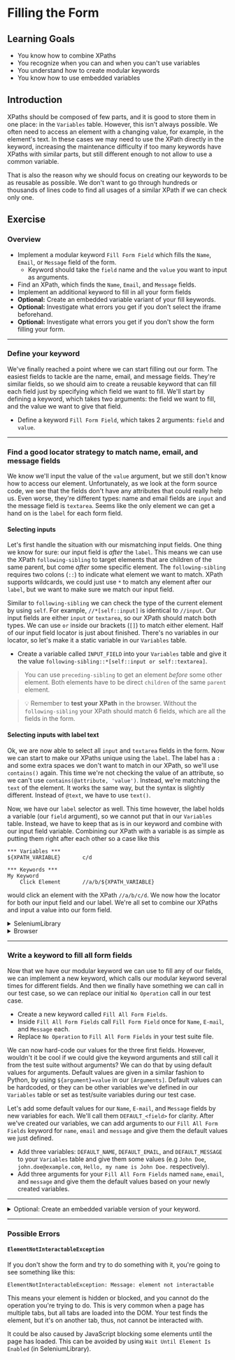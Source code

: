# Filling the Form

## Learning Goals

- You know how to combine XPaths
- You recognize when you can and when you can't use variables
- You understand how to create modular keywords
- You know how to use embedded variables

## Introduction

XPaths should be composed of few parts, and it is good to store them in one place:
in the `Variables` table. However, this isn't always possible. We often need to
access an element with a changing value, for example, in the element's text. In
these cases we may need to use the XPath directly in the keyword, increasing the
maintenance difficulty if too many keywords have XPaths with similar parts, but
still different enough to not allow to use a common variable.

That is also the reason why we should focus on creating our keywords to be as reusable
as possible. We don't want to go through hundreds or thousands of lines code to find all
usages of a similar XPath if we can check only one.

## Exercise

### Overview

- Implement a modular keyword `Fill Form Field` which fills the
`Name`, `Email`, or `Message` field of the form.
  - Keyword should take the `field` name and the `value` you want to input as arguments.
- Find an XPath, which finds the `Name`, `Email`, and `Message` fields.
- Implement an additional keyword to fill in all your form fields
- **Optional:** Create an embedded variable variant of your fill keywords.
- **Optional:** Investigate what errors you get if you don't select the iframe beforehand.
- **Optional:** Investigate what errors you get if you don't show the form filling your form.

---

### Define your keyword

We've finally reached a point where we can start filling out our form. The easiest
fields to tackle are the name, email, and message fields. They're similar fields,
so we should aim to create a reusable keyword that can fill each field just by specifying which
field we want to fill. We'll start by defining a keyword, which takes two arguments:
the field we want to fill, and the value we want to give that field.

- Define a keyword `Fill Form Field`, which takes 2 arguments: `field` and `value`.

---

### Find a good locator strategy to match name, email, and message fields

We know we'll input the value of the `value` argument, but we still don't know how
to access our element. Unfortunately, as we look at the form source code, we see that
the fields don't have any attributes that could really help us. Even worse, they're different
types: name and email fields are `input` and the message field is `textarea`. Seems like the
only element we can get a hand on is the `label` for each form field.
#### Selecting inputs

Let's first handle the situation with our mismatching input fields. One thing we know for sure:
our input field is _after_ the `label`. This means we can use the XPath `following-sibling` to
target elements that are children of the same parent, but come _after_  some specific element.
The `following-sibling` requires two colons (`::`) to indicate what element we want to match. XPath
supports wildcards, we could just use `*` to match any element after our `label`, but we want to
make sure we match our input field.

Similar to `following-sibling` we can check the type of
the current element by using `self`. For example, `//*[self::input]` is identical to `//input`.
Our input fields are either `input` or `textarea`, so our XPath should match both types. We can
use `or` inside our brackets (`[]`) to match either element. Half of our input field locator
is just about finished. There's no variables in our locator, so let's make it a static variable
in our `Variables` table.

- Create a variable called `INPUT_FIELD` into your `Variables` table and give it the value
`following-sibling::*[self::input or self::textarea]`.

> You can use `preceding-sibling` to get an element _before_ some other element. Both elements have to be direct `children` of the same `parent` element.

> :bulb: Remember to **test your XPath** in the browser. Without the `following-sibling` your XPath
> should match 6 fields, which are all the fields in the form.

#### Selecting inputs with label text

Ok, we are now able to select all `input` and `textarea` fields in the form. Now we can start
to make our XPaths unique using the `label`. The label has a `:` and some extra spaces we don't
want to match in our XPath, so we'll use `contains()` again. This time we're not checking
the value of an attribute, so we can't use `contains(@attribute, 'value')`. Instead, we're matching
the `text` of the element. It works the same way, but the syntax is slightly different. Instead
of `@text`, we have to use `text()`.

Now, we have our `label` selector as well. This time however, the label holds a variable (our `field`
argument), so we cannot put that in our `Variables` table. Instead, we have to keep that as is
in our keyword and combine with our input field variable. Combining our XPath with a variable is as
simple as putting them right after each other so a case like this

```robot
*** Variables ***
${XPATH_VARIABLE}       c/d

*** Keywords ***
My Keyword
    Click Element       //a/b/${XPATH_VARIABLE}
```

would click an element with the XPath `//a/b/c/d`. We now how the locator for both our input field
and our label. We're all set to combine our XPaths and input a value into our form field.

<details>
  <summary>SeleniumLibrary</summary>

- Add `Input Text` keyword call into your `Fill Form Field` keyword.
- Set the first argument for `Input Text` as `//label[contains(text(), "${field}")]/${INPUT_FIELD}`.
- Set the second argument to `${value}`.

We're now able to fill in our fields! Except that the _form is inside an iframe_. This means that we need to
select the frame before we can input anything. In the last exercise we defined `Run Inside Iframe`, which we
can use to fill our form inside our `Fill Form Field`.

- Add a `Run Inside Iframe` call before `Input Text` (on the same line!) to run `Input Text` inside our
form iframe.

> Performance-wise it's recommended to write a wrapper keyword to call `Run Inside Iframe` only once,
> since we're operating inside the same frame for a while. Moreover, repeatedly selecting and deselecting
> the frame takes time. Feel free to make an additional wrapper keyword if you like.

</details> <!-- SeleniumLibrary -->

<details>
  <summary>Browser</summary>

- Add `Fill Text` keyword call into your `Fill Form Field` keyword.
- Set the first argument for `Fill Text` as `//label[contains(text(), "${field}")]/${INPUT_FIELD}`.
- Set the second argument to `${value}`.

Now we can fill our fields! Except that the _form is inside an iframe_.
Browser library doesn't have a way
to select a frame separately and execute a certain amount of steps inside the iframe
before deselecting the frame. Instead, the iframe needs to be selected separately for
each keyword call. Before we can go any further, we need to actually fix our `Fill Form Field`
keyword.

In Browser library iframes are handled with a special `>>>` syntax, which indicates that
we're selecting something from inside an iframe. For example `Click    my-frame >>> my-button`
click a button with the locator `my-button` inside an iframe with the locator `my-frame`.

- Add iframe handling to your `Fill Form Field` keyword by using `>>>` syntax.

</details> <!-- Browser -->

---

### Write a keyword to fill all form fields

Now that we have our modular keyword we can use to fill any of our fields, we can
implement a new keyword, which calls our modular keyword several times for different
fields. And then we finally have something we can call in our test case, so we can replace
our initial `No Operation` call in our test case.

- Create a new keyword called `Fill All Form Fields`.
- Inside `Fill All Form Fields` call `Fill Form Field` once for `Name`, `E-mail`, and `Message` each.
- Replace `No Operation` to `Fill All Form Fields` in your test suite file.

We can now hard-code our values for the three first fields. However, wouldn't it be cool if we
could give the keyword arguments and still call it from the test suite without arguments? We can do
that by using default values for arguments. Default values are given in a similar fashion to Python, by
using `${argument}=value` in our `[Arguments]`. Default values can be hardcoded, or they can be other
variables we've defined in our `Variables` table or set as test/suite variables during our test case.

Let's add some default values for our `Name`, `E-mail`, and `Message` fields by new variables for each.
We'll call them `DEFAULT_<field>` for clarity. After we've created our variables, we can add arguments
to our `Fill All Form Fields` keyword for `name`, `email` and `message` and give them the default values
we just defined.

- Add three variables: `DEFAULT_NAME`, `DEFAULT_EMAIL`, and `DEFAULT_MESSAGE` to your `Variables` table
and give them some values (e.g `John Doe`, `john.doe@example.com`, `Hello, my name is John Doe.`
respectively).
- Add three arguments for your `Fill All Form Fields` named `name`, `email`, and `message` and give them
the default values based on your newly created variables.

</details> <!-- Fill all form fields -->

---

<details>
  <summary>Optional: Create an embedded variable version of your keyword.</summary>

<br />

We already have a working solution for filling our fields. There is, however, an alternative
solution, that has no other function than changing the keyword semantics a bit, and it can
make reading the test case more natural.

Embedded arguments in a keyword allow the test case keywords to be read more fluently. For example,
we can change `Fill Form Field    Name    John Doe` into `Input "John Doe" Into Name Field` and
both will work in exactly the same way. Using embedded arguments in a keyword is only really powerful when
writing them directly in a test suite. Since the only difference for traditional keywords is
semantic, we don't really need to hide our arguments if we're only staying inside our resource files.
However, using embedded arguments can make it more difficult to jump between keywords in your editor.
We can't search keywords with embedded arguments directly by copy-pasting the keyword and during the
writing of this training, only some editors support jumping to keywords with embedded arguments.

We can define a keyword to use embedded arguments simply by placing the variable into the keyword
definition. So, for example `Input "John Doe" Into Name Field` keyword could be defined as
`Input "${value}" Into ${field} Field`. One thing to note is that keywords with embedded arguments
**cannot** take arguments with `[Arguments]`. If we try to have a keyword use both, we're going to
get an error when running our test case:

```text
[ ERROR ] Error in resource file '/path/to/our/file.robot': Creating keyword 'Input "${value}" Into ${field} Field' failed: Keyword cannot have both normal and embedded arguments.
```

> Embedded arguments are useful when we write our test case in user story and gherkin format.
> For example, we could define our keyword like this:
> `As A ${user} I Should Be Able To ${do something}`. Then, we could define our test
> case with `As A Regular User I should Be Able To Login With Valid Credentials`,
> `As A Customer I Should Be Able To View My Orders`, etc.

- Add a keyword that takes embedded arguments instead of normal ones to fill your form.
- Modify your `Fill All Form Fields` to use the embedded arguments or call your embedded
arguments form the test case directly (you can modify them back after testing if you want,
it doesn't affect the outcome of the training).
- (Optional) Change your test suite to call the embedded argument keywords directly.

</details>

---

### Possible Errors

#### `ElementNotInteractableException`

If you don't show the form and try to do something with it, you're going to
see something like this:

```text
ElementNotInteractableException: Message: element not interactable
```

This means your element is hidden or blocked, and you cannot do the operation
you're trying to do. This is very common when a page has multiple tabs, but
all tabs are loaded into the DOM. Your test finds the element, but it's
on another tab, thus, not cannot be interacted with.

It could be also caused by JavaScript blocking some elements until the page
has loaded. This can be avoided by using `Wait Until Element Is Enabled`
(in SeleniumLibrary).
